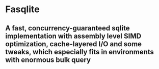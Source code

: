 # Fasqlite
## A fast, concurrency-guaranteed sqlite implementation with assembly level SIMD optimization, cache-layered I/O and some tweaks, which especially fits in environments with enormous bulk query
